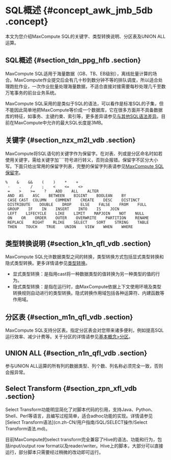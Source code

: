 # SQL概述 {#concept_awk_jmb_5db .concept}

本文为您介绍MaxCompute SQL的关键字、类型转换说明、分区表及UNION ALL运算。

## SQL概述 {#section_tdn_ppg_hfb .section}

MaxCompute SQL适用于海量数据（GB、TB、EB级别），离线批量计算的场合。MaxCompute作业提交后会有几十秒到数分钟不等的排队调度，所以适合处理跑批作业，一次作业批量处理海量数据，不适合直接对接需要每秒处理几千至数万笔事务的前台业务系统。

MaxCompute SQL采用的是类似于SQL的语法，可以看作是标准SQL的子集，但不能因此简单地把MaxCompute等价成一个数据库，它在很多方面并不具备数据库的特征，如事务、主键约束、索引等，更多差异请参见[与其他SQL语法差异](cn.zh-CN/用户指南/SQL/与其他SQL语法的差异.md)。目前在MaxCompute中允许的最大SQL长度是3MB。

## 关键字 {#section_nzx_m2l_vdb .section}

MaxCompute将SQL语句的关键字作为保留字。在对表、列或是分区命名时如若使用关键字，需给关键字加````符号进行转义，否则会报错。保留字不区分大小写。下面只给出常用的保留字列表，完整的保留字列表请参见[MaxCompute SQL保留字](cn.zh-CN/用户指南/SQL/附录/保留字.md)。

```
%    &    &&    (    )    *    +  
 -    .    /    ;    <    <=    <>  
 =    >    >=    ?    ADD    ALL    ALTER  
 AND  AS    ASC    BETWEEN    BIGINT    BOOLEAN    BY  
 CASE CAST  COLUMN    COMMENT    CREATE    DESC    DISTINCT  
 DISTRIBUTE    DOUBLE    DROP    ELSE    FALSE    FROM    FULL  
 GROUP    IF    IN    INSERT    INTO    IS    JOIN  
 LEFT    LIFECYCLE    LIKE    LIMIT    MAPJOIN    NOT    NULL  
 ON    OR    ORDER    OUTER    OVERWRITE    PARTITION    RENAME  
 REPLACE    RIGHT    RLIKE    SELECT    SORT    STRING    TABLE  
 THEN    TOUCH    TRUE    UNION    VIEW    WHEN    WHERE
```

## 类型转换说明 {#section_k1n_qfl_vdb .section}

MaxCompute SQL允许数据类型之间的转换，类型转换方式包括显式类型转换和隐式类型转换。更多详情请参见[类型转换](cn.zh-CN/用户指南/SQL/类型转换.md)。

-   显式类型转换：是指用cast将一种数据类型的值转换为另一种类型的值的行为。
-   隐式类型转换：是指在运行时，由MaxCompute依据上下文使用环境及类型转换规则自动进行的类型转换。隐式转换作用域包括各种运算符、内建函数等作用域。

## 分区表 {#section_m1n_qfl_vdb .section}

MaxCompute SQL支持分区表。指定分区表会对您带来诸多便利，例如提高SQL运行效率、减少计费等。关于分区的详情请参见[基本概念\>分区](../../../../cn.zh-CN/用户指南/基本概念/分区.md)。

## UNION ALL {#section_n1n_qfl_vdb .section}

参与UNION ALL运算的所有列的数据类型、列个数、列名称必须完全一致，否则会报异常。

## Select Transform {#section_zpn_xfl_vdb .section}

Select Transform功能明显简化了对脚本代码的引用，支持Java、Python、Shell、Perl等语言，且编写过程简单，适合adhoc功能的实现。详情请参见[Select Transform语法](cn.zh-CN/用户指南/SQL/SELECT操作/Select Transform语法.md)。

目前MaxCompute的select transform完全兼容了Hive的语法、功能和行为，包括input/output row format以及reader/writer。Hive上的脚本，大部分可以直接运行，部分脚本只需要经过稍微的改动即可运行。

